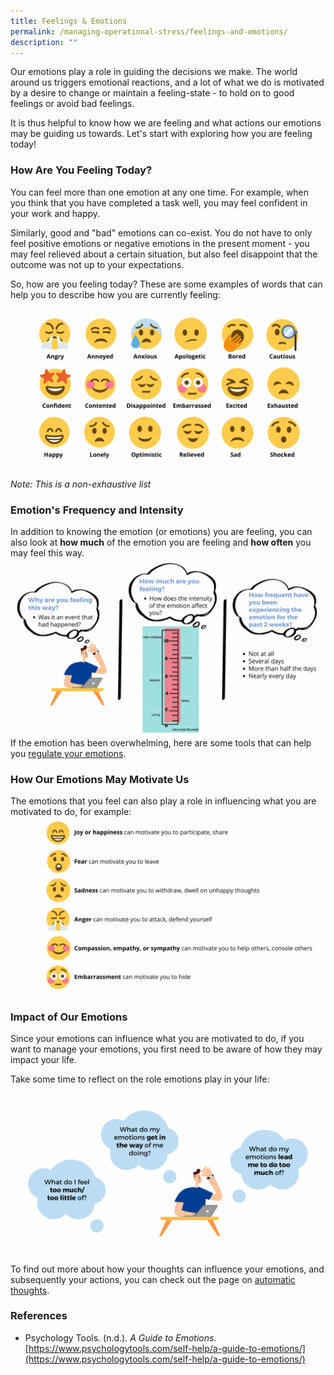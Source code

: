 ```yaml
---
title: Feelings & Emotions
permalink: /managing-operational-stress/feelings-and-emotions/
description: ""
---
```

Our emotions play a role in guiding the decisions we make. The world around us triggers emotional reactions, and a lot of what we do is motivated by a desire to change or maintain a feeling-state - to hold on to good feelings or avoid bad feelings.

It is thus helpful to know how we are feeling and what actions our emotions may be guiding us towards. Let's start with exploring how you are feeling today!

### How Are You Feeling Today?
You can feel more than one emotion at any one time. For example, when you think that you have completed a task well, you may feel confident in your work and happy.

Similarly, good and "bad" emotions can co-exist. You do not have to only feel positive emotions or negative emotions in the present moment - you may feel relieved about a certain situation, but also feel disappoint that the outcome was not up to your expectations.

So, how are you feeling today? These are some examples of words that can help you to describe how you are currently feeling:
![](/images/emotions%20&%20feelings.png)
*Note: This is a non-exhaustive list*

### Emotion's Frequency and Intensity
In addition to knowing the emotion (or emotions) you are feeling, you can also look at **how much** of the emotion you are feeling and **how often** you may feel this way.
![](/images/intensity%20&%20frequency%20of%20emotions.png)
If the emotion has been overwhelming, here are some tools that can help you [regulate your emotions](/being-a-resilient-responder/emotional-fitness).

### How Our Emotions May Motivate Us
The emotions that you feel can also play a role in influencing what you are motivated to do, for example:
![](/images/emotions%20motivate.png)

### Impact of Our Emotions
Since your emotions can influence what you are motivated to do, if you want to manage your emotions, you first need to be aware of how they may impact your life.

Take some time to reflect on the role emotions play in your life:
![](/images/impact%20of%20emotions.png)
 To find out more about how your thoughts can influence your emotions, and subsequently your actions, you can check out the page on [automatic thoughts](/managing-operational-stress/automatic-thoughts).

### References
* Psychology Tools. (n.d.). *A Guide to Emotions.* [https://www.psychologytools.com/self-help/a-guide-to-emotions/](https://www.psychologytools.com/self-help/a-guide-to-emotions/)